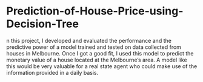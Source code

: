 # Prediction-of-House-Price-using-Decision-Tree
n this project, I developed and evaluated the performance and the predictive power of a model trained and tested on data collected from houses in Melbourne.  Once I got a good fit, I used this model to predict the monetary value of a house located at the Melbourne’s area.  A model like this would be very valuable for a real state agent who could make use of the information provided in a daily basis.

